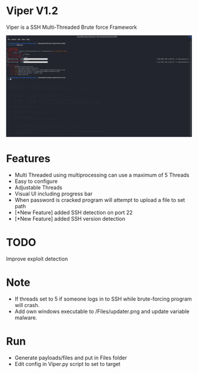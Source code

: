 Viper V1.2
================
Viper is a SSH Multi-Threaded Brute force Framework

<img src="https://github.com/darkseid-security/Viper/blob/main/Screenshots/viper2.png">
 
Features
=============
- Multi Threaded using multiprocessing can use a maximum of 5 Threads
- Easy to configure 
- Adjustable Threads
- Visual UI including progress bar
- When password is cracked program will attempt to upload a file to set path
- [*New Feature] added SSH detection on port 22
- [*New Feature] added SSH version detection 
 
TODO
===========
Improve exploit detection

Note
=========
- If threads set to 5 if someone logs in to SSH while brute-forcing program will crash.
- Add own windows executable to /Files/updater.png and update variable malware.

Run
========
- Generate payloads/files and put in Files folder
- Edit config in Viper.py script to set to target
